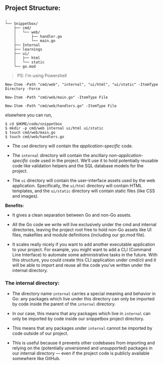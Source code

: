## Project Structure:
```
.
└── Snippetbox/
    ├── cmd/
    │   └── web/
    │       ├── handler.go
    │       └── main.go
    ├── Internal
    ├── learnings
    ├── ui/
    │   ├── html
    │   └── static
    └── go.mod

```
> PS: I'm using Powershell

```
New-Item -Path "cmd/web", "internal", "ui/html", "ui/static" -ItemType Directory -Force
```
```
New-Item -Path "cmd/web/main.go" -ItemType File
```
```
New-Item -Path "cmd/web/handlers.go" -ItemType File 
```

elsewhere you can run,
```
$ cd $HOME/code/snippetbox
$ mkdir -p cmd/web internal ui/html ui/static
$ touch cmd/web/main.go
$ touch cmd/web/handlers.go
```

- The `cmd` directory will contain the _application-specific_ code.

- The `internal` directory will contain the ancillary _non-application-specific_ code used in the
project. We’ll use it to hold potentially reusable code like validation helpers and the SQL
database models for the project.

- The `ui` directory will contain the user-interface assets used by the web application.
Specifically, the `ui/html` directory will contain HTML templates, and the `ui/static`
directory will contain static files (like CSS and images).


**Benefits:**

- It gives a clean separation between Go and non-Go assets.

- All the Go code we write will
live exclusively under the cmd and internal directories, leaving the project root free to
hold non-Go assets like UI files, makefiles and module definitions (including our go.mod
file).

- It scales really nicely if you want to add another executable application to your project.
For example, you might want to add a CLI (Command Line Interface) to automate some
administrative tasks in the future. With this structure, you could create this CLI application
under cmd/cli and it will be able to import and reuse all the code you’ve written under
the internal directory.

### The internal directory:

- The directory name `internal` carries a special meaning and
behavior in Go: any packages which live under this directory can only be imported by code
inside the parent of the `internal` directory.

- In our case, this means that any packages which
live in `internal` can only be imported by code inside our snippetbox project directory.

- This means that any packages under `internal` cannot be
imported by code outside of our project.

- This is useful because it prevents other codebases from importing and relying on the
(potentially unversioned and unsupported) packages in our internal directory — even if the
project code is publicly available somewhere like GitHub.